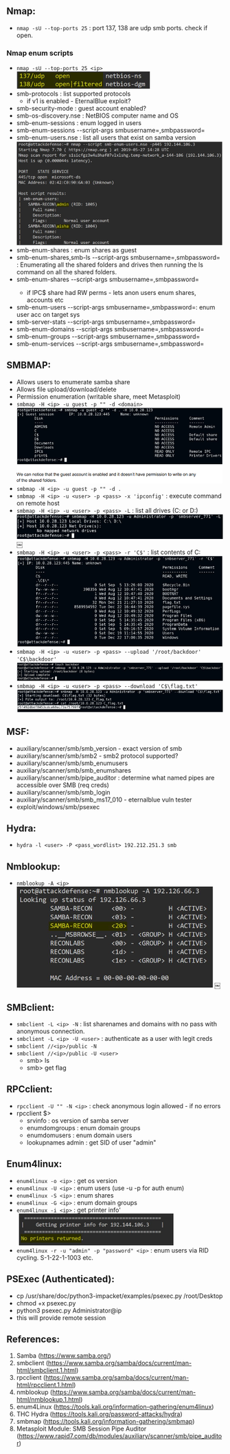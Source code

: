 ## Nmap:

- `nmap -sU --top-ports 25` : port 137, 138 are udp smb ports. check if open.

### Nmap enum scripts

- `nmap -sU --top-ports 25 <ip>`
  ![Alt](./images/nmap-01.png)
- smb-protocols : list supported protocols
	- if v1 is enabled - EternalBlue exploit?
- smb-security-mode : guest account enabled?
- smb-os-discovery.nse : NetBIOS computer name and OS
- smb-enum-sessions : enum logged in users
- smb-enum-sessions --script-args smbusername=<user>,smbpassword=<pass>
- smb-enum-users.nse : list all users that exist on samba version
  ![Alt](./images/nmap-02-enumusers.png)
- smb-enum-shares : enum shares as guest
- smb-enum-shares,smb-ls --script-args smbusername=<user>,smbpassword=<pass> : Enumerating all the shared folders and drives then running the ls command on all the shared folders.
- smb-enum-shares --script-args smbusername=<user>,smbpassword=<pass>
	- if IPC$ share had RW perms - lets anon users enum shares, accounts etc
- smb-enum-users --script-args smbusername=<user>,smbpassword=<pass>: enum user acc on target sys
- smb-server-stats --script-args smbusername=<user>,smbpassword=<pass>
- smb-enum-domains --script-args smbusername=<user>,smbpassword=<pass>
- smb-enum-groups --script-args smbusername=<user>,smbpassword=<pass>
- smb-enum-services --script-args smbusername=<user>,smbpassword=<pass>

## SMBMAP: 

- Allows users to enumerate samba share
- Allows file upload/download/delete
- Permission enumeration (writable share, meet Metasploit)
- `smbmap -H <ip> -u guest -p "" -d <domain>` 
  ![Alt](./images/smbmap-01.png)
- `smbmap -H <ip> -u guest -p "" -d .`
- `smbmap -H <ip> -u <user> -p <pass> -x 'ipconfig'` : execute command on remote host
- `smbmap -H <ip> -u <user> -p <pass> -L` : list all drives (C: or D:)
  ![Alt](./images/smbmap-02.png)  ￼ 
- `smbmap -H <ip> -u <user> -p <pass> -r 'C$'` : list contents of C:\
  ![Alt](./images/smbmap-03.png) 
- `smbmap -H <ip> -u <user> -p <pass> --upload '/root/backdoor' 'C$\backdoor'`
  ![Alt](./images/smbmap-04.png) 
- `smbmap -H <ip> -u <user> -p <pass> --download 'C$\flag.txt'`
  ![Alt](./images/smbmap-05.png) 

## MSF:

- auxiliary/scanner/smb/smb_version - exact version of smb
- auxiliary/scanner/smb/smb2 - smb2 protocol supported?
- auxiliary/scanner/smb/smb_enumusers
- auxiliary/scanner/smb/smb_enumshares
- auxiliary/scanner/smb/pipe_auditor : determine what named pipes are accessible over SMB  (req creds)
- auxiliary/scanner/smb/smb_login
- auxiliary/scanner/smb/smb_ms17_010 - eternalblue vuln tester
- exploit/windows/smb/psexec

## Hydra:

- `hydra -l <user> -P <pass_wordlist> 192.212.251.3 smb`
	
## Nmblookup:

- `nmblookup -A <ip>`
	![Alt](./images/nmblookup-01.png) 
	￼

## SMBclient:

- `smbclient -L <ip> -N` : list sharenames and domains with no pass with anonymous connection.
- `smbclient -L <ip> -U <user>` : authenticate as a user with legit creds
- `smbclient //<ip>/public -N`
- `smbclient //<ip>/public -U <user>` 
	- smb> ls
	- smb> get flag

## RPCclient:

- `rpcclient -U "" -N <ip>` : check anonymous login allowed - if no errors
- rpcclient $>
	- srvinfo : os version of samba server
	- enumdomgroups : enum domain groups
	- enumdomusers : enum domain users
	- lookupnames admin : get SID of user "admin"

## Enum4linux:

- `enum4linux -o <ip>` : get os version
- `enum4linux -U <ip>` : enum users (use -u <user> -p <pass> for auth enum)
- `enum4linux -S <ip>` : enum shares
- `enum4linux -G <ip>` : enum domain groups
- `enum4linux -i <ip>` : get printer info'
	![Alt](./images/enum4linux-01.png) 
- `enum4linux -r -u "admin" -p "password" <ip>` : enum users via RID cycling. S-1-22-1-1003 etc.

## PSExec (Authenticated):

- cp /usr/share/doc/python3-impacket/examples/psexec.py /root/Desktop
- chmod +x psexec.py
- python3 psexec.py Administrator@ip
- this will provide remote session

## References:

1. Samba (https://www.samba.org/)
2. smbclient (https://www.samba.org/samba/docs/current/man-html/smbclient.1.html)
3. rpcclient (https://www.samba.org/samba/docs/current/man-html/rpcclient.1.html)
4. nmblookup (https://www.samba.org/samba/docs/current/man-html/nmblookup.1.html)
5. enum4Linux (https://tools.kali.org/information-gathering/enum4linux)
6. THC Hydra (https://tools.kali.org/password-attacks/hydra)
7. smbmap (https://tools.kali.org/information-gathering/smbmap)
8. Metasploit Module: SMB Session Pipe Auditor (https://www.rapid7.com/db/modules/auxiliary/scanner/smb/pipe_auditor)